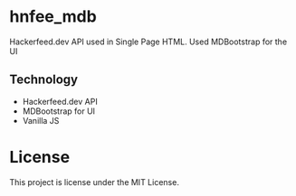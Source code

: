 # hnfee_mdb
Hackerfeed.dev API used in Single Page HTML. Used MDBootstrap for the UI

## Technology

* Hackerfeed.dev API
* MDBootstrap for UI
* Vanilla JS

# License

This project is license under the MIT License.
